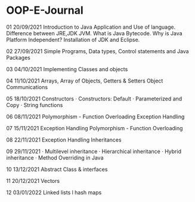 # OOP-E-Journal
01 20/09/2021 Introduction to Java Application and Use of language. Difference between JRE,JDK JVM. What is Java Bytecode. Why is Java Platform Independent? Installation of JDK and Eclipse. 

02 27/09/2021 Simple Programs, Data types, Control statements and Java Packages 

03 04/10/2021 Implementing Classes and objects 

04 11/10/2021 Arrays, Array of Objects, Getters & Setters Object Communications 

05 18/10/2021 Constructors · Constructors: Default · Parameterized and Copy · String functions 

06 08/11/2021 Polymorphism - Function Overloading Exception Handling 

07 15/11/2021 Exception Handling Polymorphism - Function Overloading 

08 22/11/2021 Exception Handling Inheritances 

09 29/11/2021 · Multilevel inheritance · Hierarchical inheritance · Hybrid inheritance · Method Overriding in Java 

10 13/12/2021 Abstract Class & interfaces 

11 20/12/2021 Vectors 

12 03/01/2022 Linked lists l hash maps 
